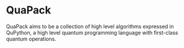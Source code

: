 QuaPack
=======

QuaPack aims to be a collection of high level algorithms expressed in QuPython,
a high level quantum programming language with first-class quantum operations.
